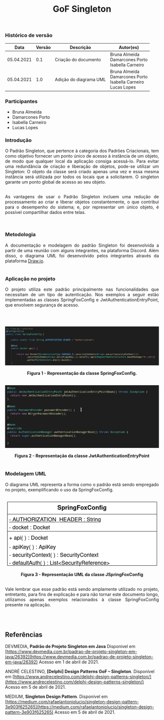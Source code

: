 # <center> GoF Singleton
<br>
    
### Histórico de versão<br>

|Data | Versão | Descrição | Autor(es)|
| -- | -- | -- | -- |
| 05.04.2021 | 0.1 | Criação do documento | Bruna Almeida<br>Damarcones Porto<br>Isabella Carneiro|
| 05.04.2021 | 1.0 | Adição do diagrama UML | Bruna Almeida<br>Damarcones Porto<br>Isabella Carneiro <br> Lucas Lopes|



### Participantes

* Bruna Almeida
* Damarcones Porto
* Isabella Carneiro
* Lucas Lopes

### Introdução
<div align="justify">
O Padrão Singleton, que pertence à categoria dos Padrões Criacionais, tem como objetivo fornecer um ponto único de acesso à instância de um objeto, de modo que qualquer local da aplicação consiga acessá-lo. Para evitar uma redundância de criação e liberação de objetos, pode-se utilizar um Singleton: O objeto da classe será criado apenas uma vez e essa mesma instância será utilizada por todos os locais que a solicitarem. O singleton garante um ponto global de acesso ao seu objeto.
<br><br>

As vantagens de usar o Padrão Singleton incluem uma redução de processamento ao criar e liberar objetos constantemente, o que contribui para o desempenho do sistema; e, por representar um único objeto, é possível compartilhar dados entre telas.
</div><br>


### Metodologia
<div align="justify">
A documentação e modelagem do padrão Singleton foi desenvolvida a partir de uma reunião com alguns integrantes, na plataforma Discord. Além disso, o diagrama UML foi desenvolvido pelos integrantes através da plataforma <a href="https://app.diagrams.net/">Draw.io</a>.
</div><br>

### Aplicação no projeto
<div align="justify">

O projeto utiliza este padrão principalmente nas funcionalidades que necessitam de um tipo de autenticação. Nos exemplos a seguir estão implementadas as classes SpringFoxConfig e JwtAuthenticationEntryPoint, que envolvem segurança de acesso.

</div><br>

<br>

[<div align="center"><img src="../../img/padroes/gofs/singleton_1.jpg"></div>](../../img/padroes/gofs/singleton_1.jpg)
<figcaption align="center">
    <b>Figura 1 - Representação da classe SpringFoxConfig.</b>
</figcaption>
<br>


[<div align="center"><img src="../../img/padroes/gofs/singleton_2.jpg"></div>](../../img/padroes/gofs/singleton_2.jpg)
<figcaption align="center">
    <b>Figura 2 - Representação da classe JwtAuthenticationEntryPoint</b>
</figcaption>

<br>

### Modelagem UML
<div align="justify">
O diagrama UML representa a forma como o padrão está sendo empregado no projeto, exemplificando o uso da SpringFoxConfig.
</div><br>

[<div align="center"><img src="../../img/padroes/gofs/uml-singleton.png"></div>](../../img/padroes/gofs/uml-singleton.png)
<figcaption align="center">
    <b>Figura 3 - Representação UML da classe JSpringFoxConfig</b>
</figcaption>

<br>

<div align="justify">

Vale lembrar que esse padrão está sendo amplamente utilizado no projeto, entretanto, para fins de explicação e para não tornar este documento longo, utilizamos apenas exemplos relacionados à classe SpringFoxConfig presente na aplicação.

</div><br>

<br>

## Referências
DEVMEDIA, **Padrão de Projeto Singleton em Java** Disponível em [https://www.devmedia.com.br/padrao-de-projeto-singleton-em-java/26392](https://www.devmedia.com.br/padrao-de-projeto-singleton-em-java/26392) Acesso em 1 de abril de 2021.

ANDRÉ CELESTINO, **[Delphi] Design Patterns GoF – Singleton**. Disponível em [https://www.andrecelestino.com/delphi-design-patterns-singleton/](https://www.andrecelestino.com/delphi-design-patterns-singleton/) Acesso em 5 de abril de 2021.

MEDIUM, **Singleton Design Pattern**. Disponível em [https://medium.com/rafaelantoniolucio/singleton-design-pattern-3e903f625265](https://medium.com/rafaelantoniolucio/singleton-design-pattern-3e903f625265) Acesso em 5 de abril de 2021.

